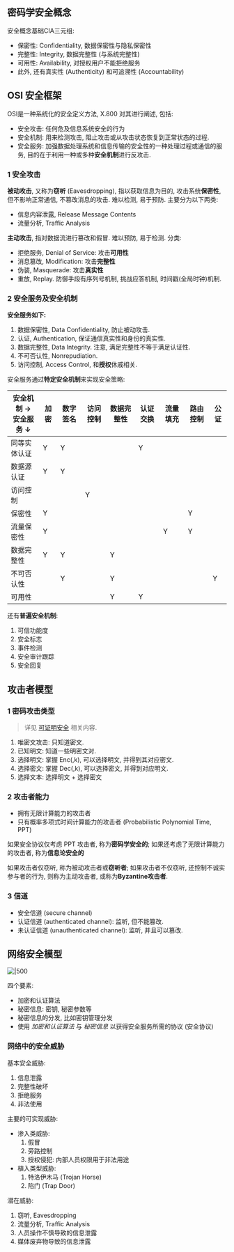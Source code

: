 ## 密码学安全概念

安全概念基础CIA三元组:
- 保密性: Confidentiality,  数据保密性与隐私保密性
- 完整性: Integrity, 数据完整性 (与系统完整性)
- 可用性: Availability, 对授权用户不能拒绝服务
- 此外, 还有真实性 (Authenticity) 和可追溯性 (Accountability)

## OSI 安全框架

OSI是一种系统化的安全定义方法, X.800 对其进行阐述, 包括:

- 安全攻击: 任何危及信息系统安全的行为
- 安全机制: 用来检测攻击, 阻止攻击或从攻击状态恢复到正常状态的过程.
- 安全服务: 加强数据处理系统和信息传输的安全性的一种处理过程或通信的服务, 目的在于利用一种或多种**安全机制**进行反攻击.

### 1 安全攻击

**被动攻击**, 又称为**窃听** (Eavesdropping), 指以获取信息为目的, 攻击系统**保密性**, 但不影响正常通信, 不篡改消息的攻击. 难以检测, 易于预防. 主要分为以下两类:
- 信息内容泄露, Release Message Contents 
- 流量分析, Traffic Analysis

**主动攻击**, 指对数据流进行篡改和假冒. 难以预防, 易于检测. 分类:
- 拒绝服务, Denial of Service: 攻击**可用性**
- 消息篡改, Modification: 攻击**完整性**
- 伪装, Masquerade: 攻击**真实性**
- 重放, Replay. 防御手段有序列号机制, 挑战应答机制, 时间戳(全局时钟)机制.

### 2 安全服务及安全机制

**安全服务如下:**
1. 数据保密性, Data Confidentiality, 防止被动攻击.
2. 认证, Authentication, 保证通信真实性和身份的真实性.
3. 数据完整性, Data Integrity. 注意, 满足完整性不等于满足认证性.
4. 不可否认性, Nonrepudiation.
5. 访问控制, Access Control, 和**授权**休戚相关.

安全服务通过**特定安全机制**来实现安全策略:

| 安全机制 $\to$ <br> 安全服务 $\downarrow$ | 加密 | 数字签名 | 访问控制 | 数据完整性 | 认证交换 | 流量填充 | 路由控制 | 公证 |
| ----------------------------------------- | ---- | -------- | -------- | ---------- | -------- | -------- | -------- | ---- |
| 同等实体认证                              | Y    | Y        |          |            | Y        |          |          |      |
| 数据源认证                                | Y    | Y        |          |            |          |          |          |      |
| 访问控制                                  |      |          | Y        |            |          |          |          |      |
| 保密性                                    | Y    |          |          |            |          |          | Y        |      |
| 流量保密性                                | Y    |          |          |            |          | Y        | Y        |      |
| 数据完整性                                | Y    | Y        |          | Y          |          |          |          |      |
| 不可否认性                                |      | Y        |          | Y          |          |          |          | Y    |
| 可用性                                    |      |          |          | Y          | Y         |          |          |      |

还有**普遍安全机制**:
1. 可信功能度
2. 安全标志
3. 事件检测
4. 安全审计跟踪
5. 安全回复

## 攻击者模型

### 1 密码攻击类型

> 详见 [可证明安全](../可证明安全/Provable%20Security.md) 相关内容.

1. 唯密文攻击: 只知道密文.
2. 已知明文: 知道一些明密文对.
3. 选择明文: 掌握 Enc(,k), 可以选择明文, 并得到其对应密文.
4. 选择密文: 掌握 Dec(,k), 可以选择密文, 并得到对应明文.
5. 选择文本: 选择明文 + 选择密文

### 2 攻击者能力

- 拥有无限计算能力的攻击者
- 只有概率多项式时间计算能力的攻击者 (Probabilistic Polynomial Time, PPT)

如果安全协议仅考虑 PPT 攻击者, 称为**密码学安全的**; 如果还考虑了无限计算能力的攻击者, 称为**信息论安全的**

如果攻击者仅窃听, 称为被动攻击者或**窃听者**; 如果攻击者不仅窃听, 还控制不诚实参与者的行为, 则称为主动攻击者, 或称为**Byzantine攻击者**.

### 3 信道

- 安全信道 (secure channel)
- 认证信道 (authenticated channel): 监听, 但不能篡改.
- 未认证信道 (unauthenticated channel): 监听, 并且可以篡改.

## 网络安全模型

![|500](../../attach/Pasted%20image%2020230611205541.png)

四个要素:
- 加密和认证算法
- 秘密信息: 密钥, 秘密参数等
- 秘密信息的分发, 比如密钥管理分发
- 使用 *加密和认证算法* 与 *秘密信息* 以获得安全服务所需的协议 (安全协议)


### 网络中的安全威胁

基本安全威胁:
1. 信息泄露
2. 完整性破坏
3. 拒绝服务
4. 非法使用

主要的可实现威胁:
- 渗入类威胁:
	1. 假冒
	2. 旁路控制
	3. 授权侵犯: 内部人员权限用于非法用途
- 植入类型威胁:
	1. 特洛伊木马 (Trojan Horse)
	2. 陷门 (Trap Door)

潜在威胁:
1. 窃听, Eavesdropping
2. 流量分析, Traffic Analysis
3. 人员操作不慎导致的信息泄露
4. 媒体废弃物导致的信息泄露
